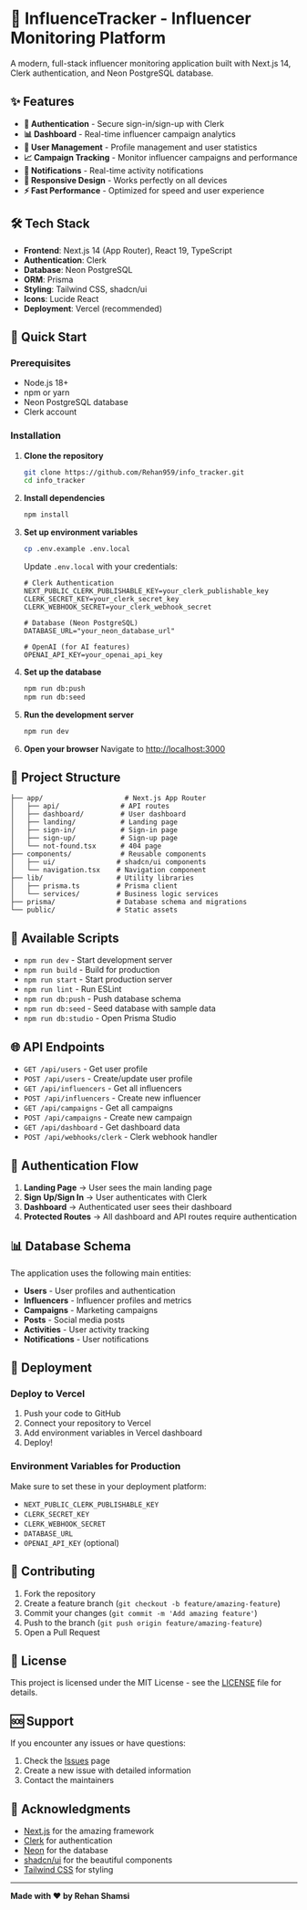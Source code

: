 # 🚀 InfluenceTracker - Influencer Monitoring Platform

A modern, full-stack influencer monitoring application built with Next.js 14, Clerk authentication, and Neon PostgreSQL database.

## ✨ Features

- **🔐 Authentication** - Secure sign-in/sign-up with Clerk
- **📊 Dashboard** - Real-time influencer campaign analytics
- **👥 User Management** - Profile management and user statistics
- **📈 Campaign Tracking** - Monitor influencer campaigns and performance
- **🔔 Notifications** - Real-time activity notifications
- **📱 Responsive Design** - Works perfectly on all devices
- **⚡ Fast Performance** - Optimized for speed and user experience

## 🛠️ Tech Stack

- **Frontend**: Next.js 14 (App Router), React 19, TypeScript
- **Authentication**: Clerk
- **Database**: Neon PostgreSQL
- **ORM**: Prisma
- **Styling**: Tailwind CSS, shadcn/ui
- **Icons**: Lucide React
- **Deployment**: Vercel (recommended)

## 🚀 Quick Start

### Prerequisites

- Node.js 18+ 
- npm or yarn
- Neon PostgreSQL database
- Clerk account

### Installation

1. **Clone the repository**
   ```bash
   git clone https://github.com/Rehan959/info_tracker.git
   cd info_tracker
   ```

2. **Install dependencies**
   ```bash
   npm install
   ```

3. **Set up environment variables**
   ```bash
   cp .env.example .env.local
   ```
   
   Update `.env.local` with your credentials:
   ```env
   # Clerk Authentication
   NEXT_PUBLIC_CLERK_PUBLISHABLE_KEY=your_clerk_publishable_key
   CLERK_SECRET_KEY=your_clerk_secret_key
   CLERK_WEBHOOK_SECRET=your_clerk_webhook_secret

   # Database (Neon PostgreSQL)
   DATABASE_URL="your_neon_database_url"

   # OpenAI (for AI features)
   OPENAI_API_KEY=your_openai_api_key
   ```

4. **Set up the database**
   ```bash
   npm run db:push
   npm run db:seed
   ```

5. **Run the development server**
   ```bash
   npm run dev
   ```

6. **Open your browser**
   Navigate to [http://localhost:3000](http://localhost:3000)

## 📁 Project Structure

```
├── app/                    # Next.js App Router
│   ├── api/               # API routes
│   ├── dashboard/         # User dashboard
│   ├── landing/           # Landing page
│   ├── sign-in/           # Sign-in page
│   ├── sign-up/           # Sign-up page
│   └── not-found.tsx      # 404 page
├── components/            # Reusable components
│   ├── ui/               # shadcn/ui components
│   └── navigation.tsx    # Navigation component
├── lib/                  # Utility libraries
│   ├── prisma.ts         # Prisma client
│   └── services/         # Business logic services
├── prisma/               # Database schema and migrations
└── public/               # Static assets
```

## 🔧 Available Scripts

- `npm run dev` - Start development server
- `npm run build` - Build for production
- `npm run start` - Start production server
- `npm run lint` - Run ESLint
- `npm run db:push` - Push database schema
- `npm run db:seed` - Seed database with sample data
- `npm run db:studio` - Open Prisma Studio

## 🌐 API Endpoints

- `GET /api/users` - Get user profile
- `POST /api/users` - Create/update user profile
- `GET /api/influencers` - Get all influencers
- `POST /api/influencers` - Create new influencer
- `GET /api/campaigns` - Get all campaigns
- `POST /api/campaigns` - Create new campaign
- `GET /api/dashboard` - Get dashboard data
- `POST /api/webhooks/clerk` - Clerk webhook handler

## 🔐 Authentication Flow

1. **Landing Page** → User sees the main landing page
2. **Sign Up/Sign In** → User authenticates with Clerk
3. **Dashboard** → Authenticated user sees their dashboard
4. **Protected Routes** → All dashboard and API routes require authentication

## 📊 Database Schema

The application uses the following main entities:
- **Users** - User profiles and authentication
- **Influencers** - Influencer profiles and metrics
- **Campaigns** - Marketing campaigns
- **Posts** - Social media posts
- **Activities** - User activity tracking
- **Notifications** - User notifications

## 🚀 Deployment

### Deploy to Vercel

1. Push your code to GitHub
2. Connect your repository to Vercel
3. Add environment variables in Vercel dashboard
4. Deploy!

### Environment Variables for Production

Make sure to set these in your deployment platform:
- `NEXT_PUBLIC_CLERK_PUBLISHABLE_KEY`
- `CLERK_SECRET_KEY`
- `CLERK_WEBHOOK_SECRET`
- `DATABASE_URL`
- `OPENAI_API_KEY` (optional)

## 🤝 Contributing

1. Fork the repository
2. Create a feature branch (`git checkout -b feature/amazing-feature`)
3. Commit your changes (`git commit -m 'Add amazing feature'`)
4. Push to the branch (`git push origin feature/amazing-feature`)
5. Open a Pull Request

## 📝 License

This project is licensed under the MIT License - see the [LICENSE](LICENSE) file for details.

## 🆘 Support

If you encounter any issues or have questions:

1. Check the [Issues](https://github.com/Rehan959/info_tracker/issues) page
2. Create a new issue with detailed information
3. Contact the maintainers

## 🙏 Acknowledgments

- [Next.js](https://nextjs.org/) for the amazing framework
- [Clerk](https://clerk.com/) for authentication
- [Neon](https://neon.tech/) for the database
- [shadcn/ui](https://ui.shadcn.com/) for the beautiful components
- [Tailwind CSS](https://tailwindcss.com/) for styling

---

**Made with ❤️ by Rehan Shamsi**
